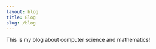 ```yaml
---
layout: blog
title: Blog
slug: /blog
---
```

This is my blog about computer science and mathematics!<br>
<br />
